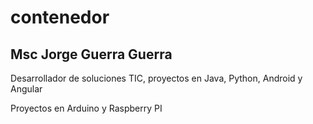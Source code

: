 # contenedor
<h2>Msc Jorge Guerra Guerra</h2>
<p>Desarrollador de soluciones TIC, proyectos en Java, Python, Android y Angular</p>
Proyectos en Arduino y Raspberry PI
